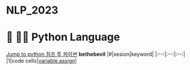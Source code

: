 # NLP_2023

# 🐲	🍥🏯 Python Language
[Jump to python 점프 투 파이썬](https://wikidocs.net/book/1)
**bethebevil**
|#|sesion|keyword|
|:--:|:--:|:--:|
|1|code cells|[variable.assign]()|

